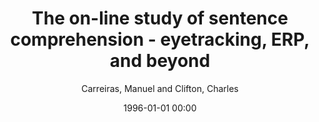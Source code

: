 ---
layout: post
title: The on-line study of sentence comprehension - eyetracking, ERP, and beyond

date: 1996-01-01 00:00
author: Carreiras, Manuel and Clifton, Charles
year: 2018
---